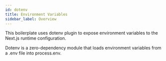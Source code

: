 ```yaml
---
id: dotenv
title: Environment Variables
sidebar_label: Overview
---
```


This boilerplate uses dotenv plugin to expose environment variables to the Next.js runtime configuration.

Dotenv is a zero-dependency module that loads environment variables from a .env file into process.env.



